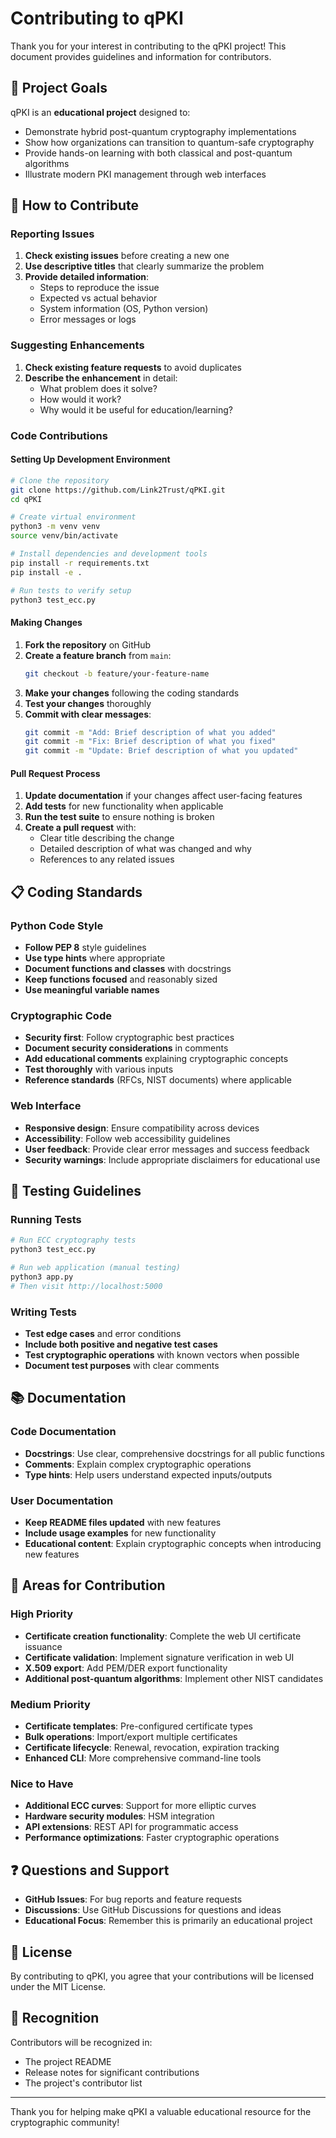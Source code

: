 # Contributing to qPKI

Thank you for your interest in contributing to the qPKI project! This document provides guidelines and information for contributors.

## 🎯 Project Goals

qPKI is an **educational project** designed to:
- Demonstrate hybrid post-quantum cryptography implementations
- Show how organizations can transition to quantum-safe cryptography
- Provide hands-on learning with both classical and post-quantum algorithms
- Illustrate modern PKI management through web interfaces

## 🚀 How to Contribute

### Reporting Issues

1. **Check existing issues** before creating a new one
2. **Use descriptive titles** that clearly summarize the problem
3. **Provide detailed information**:
   - Steps to reproduce the issue
   - Expected vs actual behavior
   - System information (OS, Python version)
   - Error messages or logs

### Suggesting Enhancements

1. **Check existing feature requests** to avoid duplicates
2. **Describe the enhancement** in detail:
   - What problem does it solve?
   - How would it work?
   - Why would it be useful for education/learning?

### Code Contributions

#### Setting Up Development Environment

```bash
# Clone the repository
git clone https://github.com/Link2Trust/qPKI.git
cd qPKI

# Create virtual environment
python3 -m venv venv
source venv/bin/activate

# Install dependencies and development tools
pip install -r requirements.txt
pip install -e .

# Run tests to verify setup
python3 test_ecc.py
```

#### Making Changes

1. **Fork the repository** on GitHub
2. **Create a feature branch** from `main`:
   ```bash
   git checkout -b feature/your-feature-name
   ```
3. **Make your changes** following the coding standards
4. **Test your changes** thoroughly
5. **Commit with clear messages**:
   ```bash
   git commit -m "Add: Brief description of what you added"
   git commit -m "Fix: Brief description of what you fixed"
   git commit -m "Update: Brief description of what you updated"
   ```

#### Pull Request Process

1. **Update documentation** if your changes affect user-facing features
2. **Add tests** for new functionality when applicable
3. **Run the test suite** to ensure nothing is broken
4. **Create a pull request** with:
   - Clear title describing the change
   - Detailed description of what was changed and why
   - References to any related issues

## 📋 Coding Standards

### Python Code Style

- **Follow PEP 8** style guidelines
- **Use type hints** where appropriate
- **Document functions and classes** with docstrings
- **Keep functions focused** and reasonably sized
- **Use meaningful variable names**

### Cryptographic Code

- **Security first**: Follow cryptographic best practices
- **Document security considerations** in comments
- **Add educational comments** explaining cryptographic concepts
- **Test thoroughly** with various inputs
- **Reference standards** (RFCs, NIST documents) where applicable

### Web Interface

- **Responsive design**: Ensure compatibility across devices
- **Accessibility**: Follow web accessibility guidelines
- **User feedback**: Provide clear error messages and success feedback
- **Security warnings**: Include appropriate disclaimers for educational use

## 🧪 Testing Guidelines

### Running Tests

```bash
# Run ECC cryptography tests
python3 test_ecc.py

# Run web application (manual testing)
python3 app.py
# Then visit http://localhost:5000
```

### Writing Tests

- **Test edge cases** and error conditions
- **Include both positive and negative test cases**
- **Test cryptographic operations** with known vectors when possible
- **Document test purposes** with clear comments

## 📚 Documentation

### Code Documentation

- **Docstrings**: Use clear, comprehensive docstrings for all public functions
- **Comments**: Explain complex cryptographic operations
- **Type hints**: Help users understand expected inputs/outputs

### User Documentation

- **Keep README files updated** with new features
- **Include usage examples** for new functionality
- **Educational content**: Explain cryptographic concepts when introducing new features

## 🌟 Areas for Contribution

### High Priority

- **Certificate creation functionality**: Complete the web UI certificate issuance
- **Certificate validation**: Implement signature verification in web UI
- **X.509 export**: Add PEM/DER export functionality
- **Additional post-quantum algorithms**: Implement other NIST candidates

### Medium Priority

- **Certificate templates**: Pre-configured certificate types
- **Bulk operations**: Import/export multiple certificates
- **Certificate lifecycle**: Renewal, revocation, expiration tracking
- **Enhanced CLI**: More comprehensive command-line tools

### Nice to Have

- **Additional ECC curves**: Support for more elliptic curves
- **Hardware security modules**: HSM integration
- **API extensions**: REST API for programmatic access
- **Performance optimizations**: Faster cryptographic operations

## ❓ Questions and Support

- **GitHub Issues**: For bug reports and feature requests
- **Discussions**: Use GitHub Discussions for questions and ideas
- **Educational Focus**: Remember this is primarily an educational project

## 📄 License

By contributing to qPKI, you agree that your contributions will be licensed under the MIT License.

## 🙏 Recognition

Contributors will be recognized in:
- The project README
- Release notes for significant contributions
- The project's contributor list

---

Thank you for helping make qPKI a valuable educational resource for the cryptographic community!
